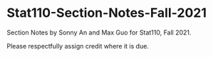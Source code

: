 # Stat110-Section-Notes-Fall-2021
Section Notes by Sonny An and Max Guo for Stat110, Fall 2021.

Please respectfully assign credit where it is due.
